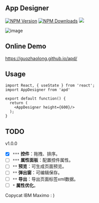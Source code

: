 ## App Designer

[![NPM Version](http://img.shields.io/npm/v/apd.svg?style=flat)](https://www.npmjs.org/package/apd)
[![NPM Downloads](https://img.shields.io/npm/dm/apd.svg?style=flat)](https://www.npmjs.org/package/apd)
![](https://img.shields.io/badge/license-MIT-000000.svg)

![image](https://github.com/guozhaolong/apd/raw/master/example/snapshots/1.jpg)

## Online Demo
https://guozhaolong.github.io/apd/

## Usage
```
import React, { useState } from 'react';
import AppDesigner from 'apd'

export default function() {
  return (
    <AppDesigner height={600}/>
  );
}

```
## TODO
  v1.0.0
- [x] `***` **控件**：拖拽、排序。
- [ ] `***` **属性面板**：配置控件属性。
- [ ] `**`  **预览**：可生成页面预览。
- [ ] `**`  **弹出窗**：可编辑保存。
- [ ] `**`  **导出**：导出页面标签xml数据。
- [ ] `*`   **属性优化**。

Copycat IBM Maximo : )

